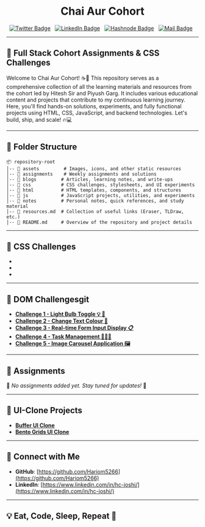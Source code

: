 # <h1 align="center">Chai Aur Cohort</h1>

<!-- Social Media Links -->
<div align="center">

[![Twitter Badge](https://img.shields.io/badge/-@Hariom5266-1ca0f1?style=flat&logo=twitter&logoColor=white&link=https://x.com/Hariom5266)](https://x.com/Hariom5266)&nbsp;&nbsp;
[![LinkedIn Badge](https://img.shields.io/badge/-Hariom%20Joshi-0e76a8?style=flat&logo=linkedin&logoColor=white&link=https://www.linkedin.com/in/hc-joshi/)](https://www.linkedin.com/in/hc-joshi/)&nbsp;&nbsp;
[![Hashnode Badge](https://img.shields.io/badge/-@HC--JOSHI-2962FF?style=flat&logo=hashnode&logoColor=white&link=https://hashnode.com/@HC-JOSHI)](https://hashnode.com/@HC-JOSHI)&nbsp;&nbsp;
[![Mail Badge](https://img.shields.io/badge/-hariextra3366@gmail.com-c0392b?style=flat&logo=gmail&logoColor=white)](mailto:hariextra3366@gmail.com)&nbsp;&nbsp;

</div>

---

## 📌 Full Stack Cohort Assignments & CSS Challenges

Welcome to Chai Aur Cohort! ☕🚀
This repository serves as a comprehensive collection of all the learning materials and resources from the cohort led by Hitesh Sir and Piyush Garg. It includes various educational content and projects that contribute to my continuous learning journey. Here, you'll find hands-on solutions, experiments, and fully functional projects using HTML, CSS, JavaScript, and backend technologies. Let's build, ship, and scale! 🔥💻

---

## 📂 Folder Structure

```
📦 repository-root  
│-- 📁 assets         # Images, icons, and other static resources  
│-- 📁 assignments    # Weekly assignments and solutions  
│-- 📁 blogs         # Articles, learning notes, and write-ups  
│-- 📁 css           # CSS challenges, stylesheets, and UI experiments  
│-- 📁 html          # HTML templates, components, and structures  
│-- 📁 js            # JavaScript projects, utilities, and experiments  
│-- 📁 notes         # Personal notes, quick references, and study material  
│-- 📄 resources.md  # Collection of useful links (Eraser, TLDraw, etc.)  
│-- 📄 README.md     # Overview of the repository and project details  

```

---

## 🎨 CSS Challenges

-
-
-

---

## 🎯 DOM Challengesgit

- [**Challenge 1 - Light Bulb Toggle 💡 🌚**]()
- [**Challenge 2 - Change Text Colour 🦎**]()
- [**Challenge 3 - Real-time Form Input Display 📋**]()
- [**Challenge 4 - Task Management 🧏🏻‍♂️**]()
- [**Challenge 5 - Image Carousel Application 🖼️**]()

---

## 📝 Assignments

🚨 _No assignments added yet. Stay tuned for updates!_ 🚨

---

## 🧬 UI-Clone Projects

- [**Buffer UI Clone**]()
- [**Bento Grids UI Clone**]()

---


## 📌 Connect with Me

- **GitHub**: [https://github.com/Hariom5266](https://github.com/Hariom5266)
- **LinkedIn**: [https://www.linkedin.com/in/hc-joshi/](https://www.linkedin.com/in/hc-joshi/)

---

💡 Eat, Code, Sleep, Repeat 🍵
---
